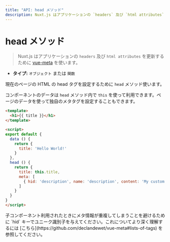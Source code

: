```yaml
---
title: "API: head メソッド"
description: Nuxt.js はアプリケーションの `headers` 及び `html attributes` を更新するために vue-meta と使います。
---
```


<!-- title: "API: The head Method" -->
<!-- description: Nuxt.js uses vue-meta to update the `headers` and `html attributes` of your application. -->

<!-- # The head Method -->

# head メソッド

<!-- \> Nuxt.js uses [vue-meta](https://github.com/declandewet/vue-meta) to update the `headers` and `html attributes` of your application. -->

> Nuxt.js はアプリケーションの `headers` 及び `html attributes` を更新するために [vue-meta](https://github.com/declandewet/vue-meta) を使います。

<!-- - **Type:** `Object` or `Function` -->

- **タイプ:** `オブジェクト` または `関数`

<!-- Use the `head` method to set the HTML Head tags for the current page. -->

現在のページの HTML の head タグを設定するために `head` メソッド使います。

<!-- Your component data are available with `this` in the `head` method, you can use set custom meta tags with the page data. -->

コンポーネントのデータは `head` メソッド内で `this` を使って利用できます。ページのデータを使って独自のメタタグを設定することもできます。

```html
<template>
  <h1>{{ title }}</h1>
</template>

<script>
export default {
  data () {
    return {
      title: 'Hello World!'
    }
  },
  head () {
    return {
      title: this.title,
      meta: [
        { hid: 'description', name: 'description', content: 'My custom description' }
      ]
    }
  }
}
</script>
```

<!-- <p class="Alert">To avoid any duplication when used in child component, please give a unique identifier with the `hid` key, please [read more about it](https://github.com/declandewet/vue-meta#lists-of-tags).</p> -->

<p class="Alert">子コンポーネント利用されたときにメタ情報が重複してしまうことを避けるために `hid` キーでユニーク識別子を与えてください。これについてより深く理解するには [こちら](https://github.com/declandewet/vue-meta#lists-of-tags) を参照してください。</p>

